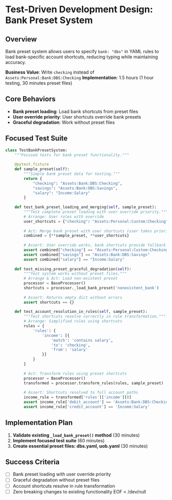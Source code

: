 # Test-Driven Development Design: Bank Preset System

## Overview

Bank preset system allows users to specify `bank: "dbs"` in YAML rules to load bank-specific account shortcuts, reducing typing while maintaining accuracy.

**Business Value**: Write `checking` instead of `Assets:Personal:Bank:DBS:Checking`
**Implementation**: 1.5 hours (1 hour testing, 30 minutes preset files)

## Core Behaviors

- **Bank preset loading**: Load bank shortcuts from preset files
- **User override priority**: User shortcuts override bank presets
- **Graceful degradation**: Work without preset files

## Focused Test Suite

```python
class TestBankPresetSystem:
    """Focused tests for bank preset functionality."""
    
    @pytest.fixture
    def sample_preset(self):
        """Simple bank preset data for testing."""
        return {
            "checking": "Assets:Bank:DBS:Checking",
            "savings": "Assets:Bank:DBS:Savings",
            "salary": "Income:Salary"
        }
    
    def test_bank_preset_loading_and_merging(self, sample_preset):
        """Test complete preset loading with user override priority."""
        # Arrange: User rules with override
        user_shortcuts = {"checking": "Assets:Personal:Custom:Checking"}
        
        # Act: Merge bank preset with user shortcuts (user takes priority)
        combined = {**sample_preset, **user_shortcuts}
        
        # Assert: User override works, bank shortcuts provide fallback
        assert combined["checking"] == "Assets:Personal:Custom:Checking"  # User override
        assert combined["savings"] == "Assets:Bank:DBS:Savings"           # Bank fallback
        assert combined["salary"] == "Income:Salary"                      # Bank fallback
        
    def test_missing_preset_graceful_degradation(self):
        """Test system works without preset files."""
        # Arrange & Act: Load non-existent preset
        processor = BaseProcessor()
        shortcuts = processor._load_bank_preset('nonexistent_bank')
        
        # Assert: Returns empty dict without errors
        assert shortcuts == {}
        
    def test_account_resolution_in_rules(self, sample_preset):
        """Test shortcuts resolve correctly in rule transformation."""
        # Arrange: Simplified rules using shortcuts
        rules = {
            'rules': {
                'income': [{
                    'match': 'contains salary',
                    'to': 'checking',
                    'from': 'salary'
                }]
            }
        }
        
        # Act: Transform rules using preset shortcuts
        processor = BaseProcessor()
        transformed = processor.transform_rules(rules, sample_preset)
        
        # Assert: Shortcuts resolved to full account paths
        income_rule = transformed['rules']['income'][0]
        assert income_rule['debit_account'] == 'Assets:Bank:DBS:Checking'
        assert income_rule['credit_account'] == 'Income:Salary'
```

## Implementation Plan

1. **Validate existing `_load_bank_preset()` method** (30 minutes)
2. **Implement focused test suite** (60 minutes) 
3. **Create essential preset files: dbs.yaml, uob.yaml** (30 minutes)

## Success Criteria

- [ ] Bank preset loading with user override priority
- [ ] Graceful degradation without preset files
- [ ] Account shortcuts resolve in rule transformation
- [ ] Zero breaking changes to existing functionality
EOF < /dev/null